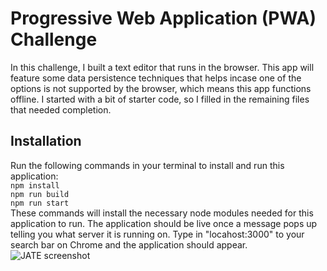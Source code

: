 # Progressive Web Application (PWA) Challenge

In this challenge, I built a text editor that runs in the browser. This app will feature some data persistence techniques that helps incase one of the options is not supported by the browser, which means this app functions offline. I started with a bit of starter code, so I filled in the remaining files that needed completion.

## Installation
Run the following commands in your terminal to install and run this application:
<br>
```npm install```
<br>
```npm run build```
<br>
```npm run start```
<br>
These commands will install the necessary node modules needed for this application to run. The application should be live once a message pops up telling you what server it is running on. Type in "locahost:3000" to your search bar on Chrome and the application should appear.
![JATE screenshot](ss1.png)

